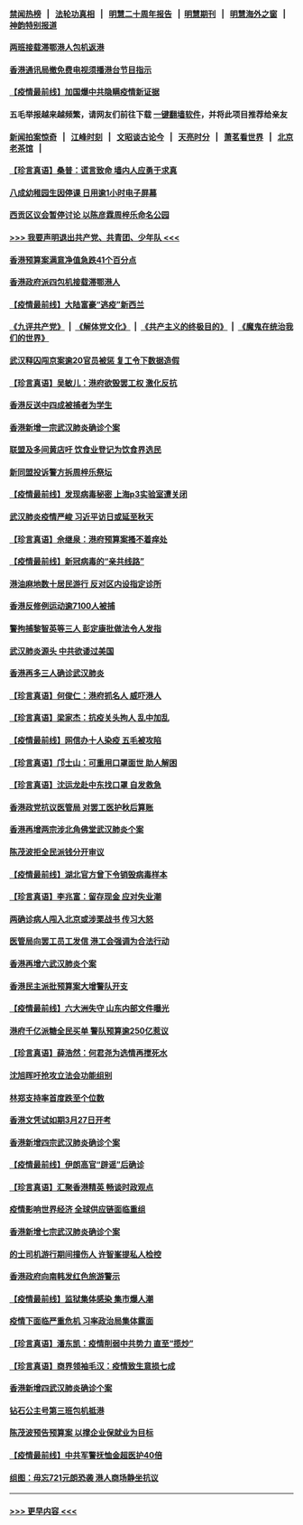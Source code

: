 #### [禁闻热榜](热点新闻.md?=0)  &nbsp;&nbsp;|&nbsp;&nbsp; [法轮功真相](https://github.com/gfw-breaker/truth/blob/master/README.md?=0) &nbsp;&nbsp;|&nbsp;&nbsp; [明慧二十周年报告](https://github.com/gfw-breaker/mh-reports/blob/master/README.md?=0) &nbsp;&nbsp;|&nbsp;&nbsp;[明慧期刊](https://github.com/gfw-breaker/mh-qikan) &nbsp;&nbsp;|&nbsp;&nbsp; [明慧海外之窗](https://github.com/gfw-breaker/mh-news/blob/master/README.md?=0) &nbsp;&nbsp;|&nbsp;&nbsp; [神韵特别报道](https://github.com/gfw-breaker/mh-news/blob/master/shenyun.md?=0)
#### [两班接载滞鄂港人包机返港](../pages/nsc415/n11915855.md?t=03060831) 
#### [香港通讯局撤免费电视须播港台节目指示](../pages/nsc415/n11915831.md?t=03060831) 
#### [【疫情最前线】加国爆中共隐瞒疫情新证据](../pages/nsc415/n11915482.md?t=03060831) 
#### 五毛举报越来越频繁，请网友们前往下载 [一键翻墙软件](https://github.com/gfw-breaker/ssr-accounts)，并将此项目推荐给亲友
#### [新闻拍案惊奇](https://github.com/gfw-breaker/banned-news/blob/master/pages/link4.md) &nbsp;&nbsp;|&nbsp;&nbsp; [江峰时刻](https://github.com/gfw-breaker/banned-news/blob/master/pages/link4.md) &nbsp;&nbsp;|&nbsp;&nbsp; [文昭谈古论今](https://github.com/gfw-breaker/banned-news/blob/master/pages/link4.md) &nbsp;&nbsp;|&nbsp;&nbsp; [天亮时分](https://github.com/gfw-breaker/banned-news/blob/master/pages/link4.md) &nbsp;&nbsp;|&nbsp;&nbsp; [萧茗看世界](https://github.com/gfw-breaker/banned-news/blob/master/pages/link4.md) &nbsp;&nbsp;|&nbsp;&nbsp; [北京老茶馆](https://github.com/gfw-breaker/banned-news/blob/master/pages/link4.md) &nbsp;&nbsp;|&nbsp;&nbsp; 
#### [【珍言真语】桑普：谎言致命 墙内人应勇于求真](../pages/nsc415/n11915169.md?t=03060831) 
#### [八成幼稚园生因停课 日用逾1小时电子屏幕](../pages/nsc415/n11913263.md?t=03060831) 
#### [西贡区议会暂停讨论 以陈彦霖周梓乐命名公园](../pages/nsc415/n11913248.md?t=03060831) 
#### [>>> 我要声明退出共产党、共青团、少年队 <<<](https://github.com/begood0513/goodnews/blob/master/quit/letter.md) 
#### [香港预算案满意净值急跌41个百分点](../pages/nsc415/n11913236.md?t=03060831) 
#### [香港政府派四包机接载滞鄂港人](../pages/nsc415/n11913211.md?t=03060831) 
#### [【疫情最前线】大陆富豪“逃疫”新西兰](../pages/nsc415/n11913160.md?t=03060831) 
#### [《九评共产党》](https://github.com/begood0513/9ping.md/blob/master/README.md) &nbsp;|&nbsp; [《解体党文化》](../../../../jtdwh.md/blob/master/README.md)  &nbsp;|&nbsp; [《共产主义的终极目的》](../../../../gczydzjmd.md/blob/master/README.md) &nbsp;|&nbsp; [《魔鬼在统治我们的世界》](../../../../mgztzwmdsj.md/blob/master/README.md) 
#### [武汉释囚闯京案逾20官员被惩 复工令下数据造假](../pages/nsc415/n11912743.md?t=03060831) 
#### [【珍言真语】吴敏儿：港府欲毁罢工权 激化反抗](../pages/nsc415/n11912457.md?t=03060831) 
#### [香港反送中四成被捕者为学生](../pages/nsc415/n11910730.md?t=03060831) 
#### [香港新增一宗武汉肺炎确诊个案](../pages/nsc415/n11910724.md?t=03060831) 
#### [联盟及多间黄店吁 饮食业登记为饮食界选民](../pages/nsc415/n11910718.md?t=03060831) 
#### [新同盟投诉警方拆周梓乐祭坛](../pages/nsc415/n11910707.md?t=03060831) 
#### [【疫情最前线】发现病毒秘密 上海p3实验室遭关闭](../pages/nsc415/n11910640.md?t=03060831) 
#### [武汉肺炎疫情严峻 习近平访日或延至秋天](../pages/nsc415/n11910570.md?t=03060831) 
#### [【珍言真语】佘继泉：港府预算案搔不着痒处](../pages/nsc415/n11910011.md?t=03060831) 
#### [【疫情最前线】新冠病毒的“亲共线路”](../pages/nsc415/n11907734.md?t=03060831) 
#### [港油麻地数十居民游行 反对区内设指定诊所](../pages/nsc415/n11907900.md?t=03060831) 
#### [香港反修例运动逾7100人被捕](../pages/nsc415/n11907922.md?t=03060831) 
#### [警拘捕黎智英等三人 彭定康批做法令人发指](../pages/nsc415/n11907905.md?t=03060831) 
#### [武汉肺炎源头 中共欲诿过美国](../pages/nsc415/n11907665.md?t=03060831) 
#### [香港再多三人确诊武汉肺炎](../pages/nsc415/n11907846.md?t=03060831) 
#### [【珍言真语】何俊仁：港府抓名人 威吓港人](../pages/nsc415/n11907561.md?t=03060831) 
#### [【珍言真语】梁家杰：抗疫关头拘人 乱中加乱](../pages/nsc415/n11907444.md?t=03060831) 
#### [【疫情最前线】网信办十人染疫 五毛被攻陷](../pages/nsc415/n11903757.md?t=03060831) 
#### [【珍言真语】邝士山：可重用口罩面世 助人解困](../pages/nsc415/n11903875.md?t=03060831) 
#### [【珍言真语】沈运龙赴中东找口罩 自发救急](../pages/nsc415/n11903291.md?t=03060831) 
#### [香港政党抗议医管局 对罢工医护秋后算账](../pages/nsc415/n11901746.md?t=03060831) 
#### [香港再增两宗涉北角佛堂武汉肺炎个案](../pages/nsc415/n11901737.md?t=03060831) 
#### [陈茂波拒全民派钱分开审议](../pages/nsc415/n11901672.md?t=03060831) 
#### [【疫情最前线】湖北官方曾下令销毁病毒样本](../pages/nsc415/n11901518.md?t=03060831) 
#### [【珍言真语】李兆富：留存现金 应对失业潮](../pages/nsc415/n11901448.md?t=03060831) 
#### [两确诊病人闯入北京或涉栗战书 传习大怒](../pages/nsc415/n11901180.md?t=03060831) 
#### [医管局向罢工员工发信 港工会强调为合法行动](../pages/nsc415/n11898870.md?t=03060831) 
#### [香港再增六武汉肺炎个案](../pages/nsc415/n11898843.md?t=03060831) 
#### [香港民主派批预算案大增警队开支](../pages/nsc415/n11898813.md?t=03060831) 
#### [【疫情最前线】六大洲失守 山东内部文件曝光](../pages/nsc415/n11898455.md?t=03060831) 
#### [港府千亿派糖全民买单 警队预算逾250亿惹议](../pages/nsc415/n11898608.md?t=03060831) 
#### [【珍言真语】薛浩然：何君尧为选情再搅死水](../pages/nsc415/n11898269.md?t=03060831) 
#### [沈旭晖吁抢攻立法会功能组别](../pages/nsc415/n11896084.md?t=03060831) 
#### [林郑支持率首度跌至个位数](../pages/nsc415/n11896058.md?t=03060831) 
#### [香港文凭试如期3月27日开考](../pages/nsc415/n11896055.md?t=03060831) 
#### [香港新增四宗武汉肺炎确诊个案](../pages/nsc415/n11896040.md?t=03060831) 
#### [【疫情最前线】伊朗高官“辟谣”后确诊](../pages/nsc415/n11895902.md?t=03060831) 
#### [【珍言真语】汇聚香港精英 畅谈时政观点](../pages/nsc415/n11895733.md?t=03060831) 
#### [疫情影响世界经济 全球供应链面临重组](../pages/nsc415/n11895634.md?t=03060831) 
#### [香港新增七宗武汉肺炎确诊个案](../pages/nsc415/n11893498.md?t=03060831) 
#### [的士司机游行期间撞伤人 许智峯提私人检控](../pages/nsc415/n11893483.md?t=03060831) 
#### [香港政府向南韩发红色旅游警示](../pages/nsc415/n11893398.md?t=03060831) 
#### [【疫情最前线】监狱集体感染 集市爆人潮](../pages/nsc415/n11893181.md?t=03060831) 
#### [疫情下面临严重危机  习率政治局集体露面](../pages/nsc415/n11893305.md?t=03060831) 
#### [【珍言真语】潘东凯：疫情削弱中共势力 直至“揽炒”](../pages/nsc415/n11892866.md?t=03060831) 
#### [【珍言真语】商界领袖毛汉：疫情致生意损七成](../pages/nsc415/n11890348.md?t=03060831) 
#### [香港新增四武汉肺炎确诊个案](../pages/nsc415/n11890610.md?t=03060831) 
#### [钻石公主号第三班包机抵港](../pages/nsc415/n11890645.md?t=03060831) 
#### [陈茂波预告预算案 以撑企业保就业为目标](../pages/nsc415/n11890574.md?t=03060831) 
#### [【疫情最前线】中共军警抚恤金超医护40倍](../pages/nsc415/n11890458.md?t=03060831) 
#### [组图：毋忘721元朗恐袭 港人商场静坐抗议](../pages/nsc415/n11876882.md?t=03060831) 

----
#### [ >>> 更早内容 <<< ](../indexes/nsc415-earlier.md)

